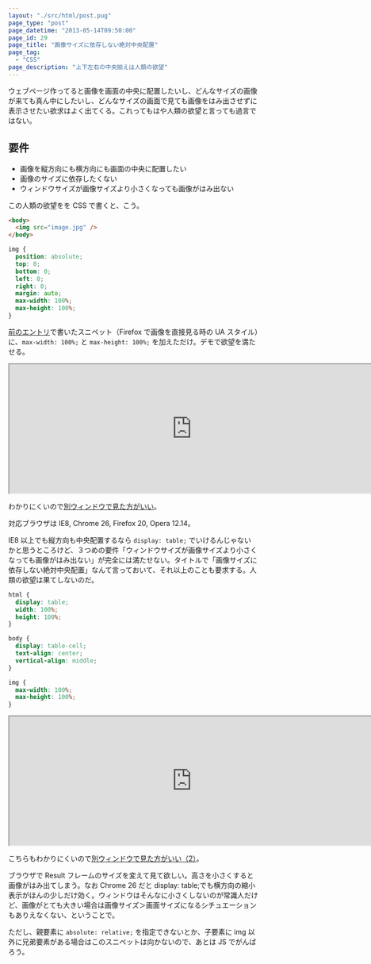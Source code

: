 ```yaml
---
layout: "./src/html/post.pug"
page_type: "post"
page_datetime: "2013-05-14T09:50:00"
page_id: 29
page_title: "画像サイズに依存しない絶対中央配置"
page_tag:
  - "CSS"
page_description: "上下左右の中央揃えは人類の欲望"
---
```


ウェブページ作ってると画像を画面の中央に配置したいし、どんなサイズの画像が来ても真ん中にしたいし、どんなサイズの画面で見ても画像をはみ出させずに表示させたい欲求はよく出てくる。これってもはや人類の欲望と言っても過言ではない。

## 要件

- 画像を縦方向にも横方向にも画面の中央に配置したい
- 画像のサイズに依存したくない
- ウィンドウサイズが画像サイズより小さくなっても画像がはみ出ない

この人類の欲望をを CSS で書くと、こう。

```html
<body>
  <img src="image.jpg" />
</body>
```

```css
img {
  position: absolute;
  top: 0;
  bottom: 0;
  left: 0;
  right: 0;
  margin: auto;
  max-width: 100%;
  max-height: 100%;
}
```

[前のエントリ](/archives/11.html)で書いたスニペット（Firefox で画像を直接見る時の UA スタイル）に、`max-width: 100%;` と `max-height: 100%;` を加えただけ。デモで欲望を満たせる。

<iframe width="736" height="260" src="https://jsfiddle.net/wb01q9du/embedded/result,html,css/" allowfullscreen="allowfullscreen"></iframe>

わかりにくいので[別ウィンドウで見た方がいい](https://jsfiddle.net/wb01q9du/)。

対応ブラウザは IE8, Chrome 26, Firefox 20, Opera 12.14。

IE8 以上でも縦方向も中央配置するなら `display: table;` でいけるんじゃないかと思うところけど、３つめの要件「ウィンドウサイズが画像サイズより小さくなっても画像がはみ出ない」が完全には満たせない。タイトルで「画像サイズに依存しない絶対中央配置」なんて言っておいて、それ以上のことも要求する。人類の欲望は果てしないのだ。

```css
html {
  display: table;
  width: 100%;
  height: 100%;
}

body {
  display: table-cell;
  text-align: center;
  vertical-align: middle;
}

img {
  max-width: 100%;
  max-height: 100%;
}
```

<iframe width="736" height="260" src="https://jsfiddle.net/wb01q9du/1/embedded/result,html,css/" allowfullscreen="allowfullscreen"></iframe>

こちらもわかりにくいので[別ウィンドウで見た方がいい（2）](https://jsfiddle.net/wb01q9du/1/)。

ブラウザで Result フレームのサイズを変えて見て欲しい。高さを小さくすると画像がはみ出てしまう。なお Chrome 26 だと display: table;でも横方向の縮小表示がほんの少しだけ効く。ウィンドウはそんなに小さくしないのが常識人だけど、画像がとても大きい場合は画像サイズ＞画面サイズになるシチュエーションもありえなくない、ということで。

ただし、親要素に `absolute: relative;` を指定できないとか、子要素に img 以外に兄弟要素がある場合はこのスニペットは向かないので、あとは JS でがんばろう。
